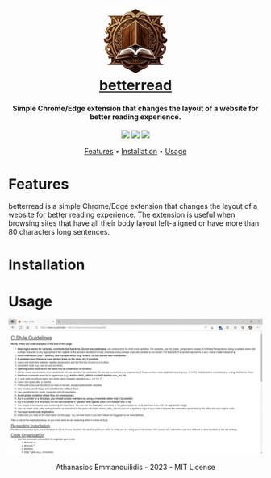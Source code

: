 <h1 align="center">
  <br>
  <a href="https://github.com/athanasiosem/betterread">
  <img src="images/logo128.png"/><br/>
  betterread
  </a>
</h1>

<h4 align="center">Simple Chrome/Edge extension that changes the layout of a website for better reading experience.</h4>

<p align="center">
<a href="https://github.com/athanasiosem/betterread/blob/main/LICENSE"><img src="https://img.shields.io/badge/License-MIT-red.svg"></a>
<a href="https://github.com/athanasiosem/betterread/issues"><img src="https://img.shields.io/badge/contributions-welcome-brightgreen.svg?style=flat"></a>
<a href="https://github.com/athanasiosem/betterread/releases"><img src="https://img.shields.io/github/release/athanasiosem/betterread">
</p>

<p align="center">
  <a href="#features">Features</a> •
  <a href="#installation">Installation</a> •
  <a href="#usage">Usage</a>
</p>

# Features
betterread is a simple Chrome/Edge extension that changes the layout of a website for better reading experience. The extension is useful when browsing 
sites that have all their body layout left-aligned or have more than 80 characters long sentences. 

# Installation

# Usage
![screen_capture](https://github.com/athanasiosem/betterread/blob/main/images/screencap.gif?raw=true)

<div align="center">
Athanasios Emmanouilidis - 2023 - MIT License
</div>
